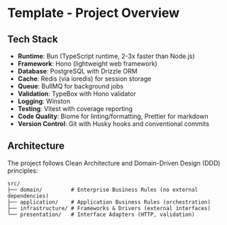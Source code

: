 # Template - Project Overview

## Tech Stack

- **Runtime**: Bun (TypeScript runtime, 2-3x faster than Node.js)
- **Framework**: Hono (lightweight web framework)
- **Database**: PostgreSQL with Drizzle ORM
- **Cache**: Redis (via ioredis) for session storage
- **Queue**: BullMQ for background jobs
- **Validation**: TypeBox with Hono validator
- **Logging**: Winston
- **Testing**: Vitest with coverage reporting
- **Code Quality**: Biome for linting/formatting, Prettier for markdown
- **Version Control**: Git with Husky hooks and conventional commits

## Architecture

The project follows Clean Architecture and Domain-Driven Design (DDD) principles:

```
src/
├── domain/         # Enterprise Business Rules (no external dependencies)
├── application/    # Application Business Rules (orchestration)
├── infrastructure/ # Frameworks & Drivers (external interfaces)
└── presentation/   # Interface Adapters (HTTP, validation)
```
